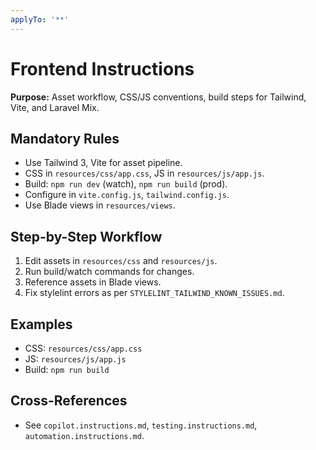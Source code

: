 ```yaml
---
applyTo: '**'
---
```

# Frontend Instructions

**Purpose:**
Asset workflow, CSS/JS conventions, build steps for Tailwind, Vite, and Laravel Mix.

## Mandatory Rules
- Use Tailwind 3, Vite for asset pipeline.
- CSS in `resources/css/app.css`, JS in `resources/js/app.js`.
- Build: `npm run dev` (watch), `npm run build` (prod).
- Configure in `vite.config.js`, `tailwind.config.js`.
- Use Blade views in `resources/views`.

## Step-by-Step Workflow
1. Edit assets in `resources/css` and `resources/js`.
2. Run build/watch commands for changes.
3. Reference assets in Blade views.
4. Fix stylelint errors as per `STYLELINT_TAILWIND_KNOWN_ISSUES.md`.

## Examples
- CSS: `resources/css/app.css`
- JS: `resources/js/app.js`
- Build: `npm run build`

## Cross-References
- See `copilot.instructions.md`, `testing.instructions.md`, `automation.instructions.md`.
